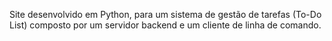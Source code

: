 Site desenvolvido em Python, para um sistema de gestão de tarefas (To-Do List) composto por um servidor backend e um cliente de linha de comando.

